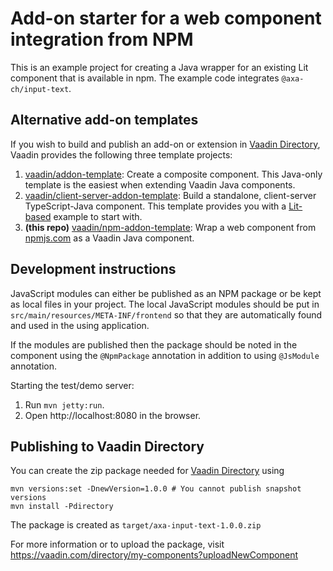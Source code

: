 # Add-on starter for a web component integration from NPM

This is an example project for creating a Java wrapper for an existing Lit component that is available in npm.
The example code integrates `@axa-ch/input-text`.

## Alternative add-on templates

If you wish to build and publish an add-on or extension in [Vaadin Directory](https://vaadin.com/directory), Vaadin provides the following three template projects:
 1. [vaadin/addon-template](https://github.com/vaadin/addon-template): Create a composite component. This Java-only template is the easiest when extending Vaadin Java components.
 2. [vaadin/client-server-addon-template](https://github.com/vaadin/client-server-addon-template): Build a standalone, client-server TypeScript-Java component. This template provides you with a [Lit-based](https://github.com/lit/lit/) example to start with.
 3. **(this repo)** [vaadin/npm-addon-template](https://github.com/vaadin/vaadin/npm-addon-template): Wrap a web component from [npmjs.com](https://npmjs.com/) as a Vaadin Java component.

## Development instructions

JavaScript modules can either be published as an NPM package or be kept as local 
files in your project. The local JavaScript modules should be put in 
`src/main/resources/META-INF/frontend` so that they are automatically found and 
used in the using application.

If the modules are published then the package should be noted in the component 
using the `@NpmPackage` annotation in addition to using `@JsModule` annotation.


Starting the test/demo server:
1. Run `mvn jetty:run`.
2. Open http://localhost:8080 in the browser.

## Publishing to Vaadin Directory

You can create the zip package needed for [Vaadin Directory](https://vaadin.com/directory/) using
```
mvn versions:set -DnewVersion=1.0.0 # You cannot publish snapshot versions 
mvn install -Pdirectory
```

The package is created as `target/axa-input-text-1.0.0.zip`

For more information or to upload the package, visit https://vaadin.com/directory/my-components?uploadNewComponent
